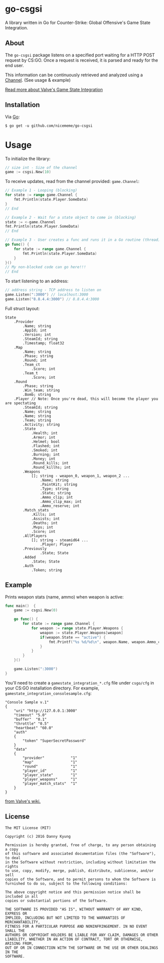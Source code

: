 # go-csgsi

A library written in Go for Counter-Strike: Global Offensive's Game State Integration.

## About

The `go-csgsi` package listens on a specified port waiting for a HTTP POST request by CS:GO. Once a request is received, it is parsed and ready for the end user.

This information can be continuously retrieved and analyzed using a [Channel](https://tour.golang.org/concurrency/2). (See usage & example)

[Read more about Valve's Game State Integration](https://developer.valvesoftware.com/wiki/Counter-Strike:_Global_Offensive_Game_State_Integration)

## Installation

Via [Go](https://golang.org/):

```
$ go get -u github.com/nicememe/go-csgsi
```

# Usage

To initialize the library:
```go
// size int - Size of the channel
game := csgsi.New(10)
```

To receive updates, read from the channel provided: `game.Channel`:

```go
// Example 1 - Looping (blocking)
for state := range game.Channel {
	fmt.Println(state.Player.SomeData)
}
// End

// Example 2 - Wait for a state object to come in (blocking)
state := <-game.Channel
fmt.Println(state.Player.SomeData)
// End

// Example 3 - User creates a func and runs it in a Go routine (thread) (non-blocking)
go func() {
    for state := range game.Channel {
		fmt.Println(state.Player.SomeData)
	}
}()
// My non-blocked code can go here!!!
// End
```

To start listening to an address:
```go
// address string - TCP address to listen on
game.Listen(":3000") // localhost:3000
game.Listen("8.8.4.4:3000") // 8.8.4.4:3000
```

Full struct layout:
```
State
    .Provider
        .Name; string
        .AppId; int
        .Version; int
        .SteamId; string
        .Timestamp; float32
    .Map
        .Name; string
        .Phase; string
        .Round; int
        .Team_ct
            .Score; int
        .Team_t
            .Score; int
    .Round
        .Phase; string
        .Win_team; string
        .Bomb; string
    .Player // Note: Once you're dead, this will become the player you are spectating
        .SteamId; string
        .Name; string
        .Name; string
        .Team; string
        .Activity; string
        .State
            .Health; int
            .Armor; int
            .Helmet; bool
            .Flashed; int
            .Smoked; int
            .Burning; int
            .Money; int
            .Round_kills; int
            .Round_killhs; int
        .Weapons
            []; string - weapon_0, weapon_1, weapon_2 ...
                .Name; string
                .PaintKit; string
                .Type; string
                .State; string
                .Ammo_clip; int
                .Ammo_clip_max; int
                .Ammo_reserve; int
        .Match_stats
            .Kills; int
            .Assists; int
            .Deaths; int
            .Mvps; int
            .Score; int
        .AllPlayers
            []; string - steamid64 ...
                .Player; Player
        .Previously
                .State; State
        .Added
            .State; State
        .Auth
            .Token; string
```
## Example

Prints weapon stats (name, ammo) when weapon is active:
```go
func main()  {
	game := csgsi.New(0)

    go func() {
		for state := range game.Channel {
			for weapon := range state.Player.Weapons {
				weapon := state.Player.Weapons[weapon]
				if(weapon.State == "active") {
					fmt.Printf("%s %d/%d\n", weapon.Name, weapon.Ammo_clip, weapon.Ammo_reserve) // => weapon_glock 20/120
				}
			}
		}
	}()

	game.Listen(":3000")
}
```

You'll need to create a `gamestate_integration_*.cfg` file under `csgo/cfg` in your CS:GO installation directory. For example, `gamestate_integration_consolesample.cfg`:

```
"Console Sample v.1"
{
    "uri" "http://127.0.0.1:3000"
    "timeout" "5.0"
    "buffer"  "0.1"
    "throttle" "0.5"
    "heartbeat" "60.0"
    "auth"
    {
        "token" "SuperSecretPassword"
    }
    "data"
    {
        "provider"            "1"
        "map"                 "1"
        "round"               "1"
        "player_id"           "1"
        "player_state"        "1"
        "player_weapons"      "1"
        "player_match_stats"  "1"
    }
}
```

[from Valve's wiki.](https://developer.valvesoftware.com/wiki/Counter-Strike:_Global_Offensive_Game_State_Integration)

## License

```
The MIT License (MIT)

Copyright (c) 2016 Danny Kyung

Permission is hereby granted, free of charge, to any person obtaining a copy
of this software and associated documentation files (the "Software"), to deal
in the Software without restriction, including without limitation the rights
to use, copy, modify, merge, publish, distribute, sublicense, and/or sell
copies of the Software, and to permit persons to whom the Software is
furnished to do so, subject to the following conditions:

The above copyright notice and this permission notice shall be included in all
copies or substantial portions of the Software.

THE SOFTWARE IS PROVIDED "AS IS", WITHOUT WARRANTY OF ANY KIND, EXPRESS OR
IMPLIED, INCLUDING BUT NOT LIMITED TO THE WARRANTIES OF MERCHANTABILITY,
FITNESS FOR A PARTICULAR PURPOSE AND NONINFRINGEMENT. IN NO EVENT SHALL THE
AUTHORS OR COPYRIGHT HOLDERS BE LIABLE FOR ANY CLAIM, DAMAGES OR OTHER
LIABILITY, WHETHER IN AN ACTION OF CONTRACT, TORT OR OTHERWISE, ARISING FROM,
OUT OF OR IN CONNECTION WITH THE SOFTWARE OR THE USE OR OTHER DEALINGS IN THE
SOFTWARE.
```
